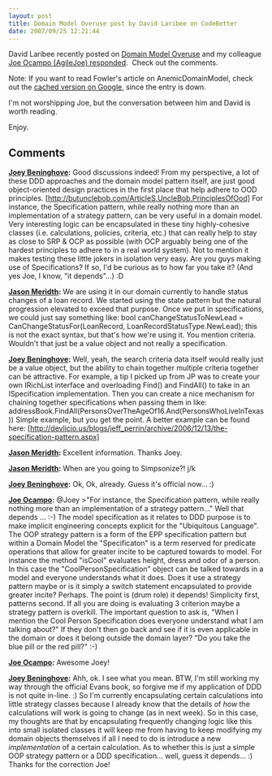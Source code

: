 ```yaml
---
layout: post
title: Domain Model Overuse post by David Laribee on CodeBetter
date: 2007/09/25 12:21:44
---
```



David Laribee recently posted on [Domain Model Overuse](http://codebetter.com/blogs/david_laribee/archive/2007/09/24/domain-model-overuse.aspx) and my colleague [Joe Ocampo (AgileJoe) responded](http://codebetter.com/blogs/david_laribee/archive/2007/09/24/domain-model-overuse.aspx#comments).  Check out the comments.

Note: If you want to read Fowler's article on AnemicDomainModel, check out the [cached version on Google](http://64.233.169.104/search?q=cache:biq9rdhXyz4J:martinfowler.com/bliki/AnemicDomainModel.html+anemic+domain+model&hl=en&client=firefox-a&gl=us&strip=1), since the entry is down.

I'm not worshipping Joe, but the conversation between him and David is worth reading.

Enjoy.

## Comments

**[Joey Beninghove](#118 "2007-09-25 16:53:16"):** Good discussions indeed! From my perspective, a lot of these DDD approaches and the domain model pattern itself, are just good object-oriented design practices in the first place that help adhere to OOD principles. [http://butunclebob.com/ArticleS.UncleBob.PrinciplesOfOod] For instance, the Specification pattern, while really nothing more than an implementation of a strategy pattern, can be very useful in a domain model. Very interesting logic can be encapsulated in these tiny highly-cohesive classes (i.e. calculations, policies, criteria, etc.) that can really help to stay as close to SRP & OCP as possible (with OCP arguably being one of the hardest principles to adhere to in a real world system). Not to mention it makes testing these little jokers in isolation very easy. Are you guys making use of Specifications? If so, I'd be curious as to how far you take it? (And yes Joe, I know, "it depends"...) :D

**[Jason Meridth](#119 "2007-09-25 17:08:12"):** We are using it in our domain currently to handle status changes of a loan record. We started using the state pattern but the natural progression elevated to exceed that purpose. Once we put in specifications, we could just say something like: bool canChangeStatusToNewLead = CanChangeStatusFor(LoanRecord, LoanRecordStatusType.NewLead); this is not the exact syntax, but that's how we're using it. You mention criteria. Wouldn't that just be a value object and not really a specification.

**[Joey Beninghove](#120 "2007-09-25 17:17:50"):** Well, yeah, the search criteria data itself would really just be a value object, but the ability to chain together multiple criteria together can be attractive. For example, a tip I picked up from JP was to create your own IRichList interface and overloading Find() and FindAll() to take in an ISpecification implementation. Then you can create a nice mechanism for chaining together specifications when passing them in like: addressBook.FindAll(PersonsOverTheAgeOf16.And(PersonsWhoLiveInTexas)) Simple example, but you get the point. A better example can be found here: [http://devlicio.us/blogs/jeff_perrin/archive/2006/12/13/the-specification-pattern.aspx]

**[Jason Meridth](#121 "2007-09-25 17:27:39"):** Excellent information. Thanks Joey.

**[Jason Meridth](#122 "2007-09-25 17:28:11"):** When are you going to Simpsonize?! j/k

**[Joey Beninghove](#123 "2007-09-25 17:52:24"):** Ok, Ok, already. Guess it's official now... :)

**[Joe Ocampo](#124 "2007-09-25 18:09:25"):** @Joey >"For instance, the Specification pattern, while really nothing more than an implementation of a strategy pattern..." Well that depends ... :-) The model specification as it relates to DDD purpose is to make implicit engineering concepts explicit for the "Ubiquitous Language". The OOP strategy pattern is a form of the EPP specification pattern but within a Domain Model the "Specificaton" is a term reserved for predicate operations that allow for greater incite to be captured towards to model. For instance the method "isCool" evaluates height, dress and odor of a person. In this case the "CoolPersonSpecification" object can be talked towards in a model and everyone understands what it does. Does it use a strategy pattern maybe or is it simply a switch statement encapsulated to provide greater incite? Perhaps. The point is (drum role) it depends! Simplicity first, patterns second. If all you are doing is evaluating 3 criterion maybe a strategy pattern is overkill. The important question to ask is, "When I mention the Cool Person Specification does everyone understand what I am talking about?" If they don't then go back and see if it is even applicable in the domain or does it belong outside the domain layer? "Do you take the blue pill or the red pill?" :-)

**[Joe Ocampo](#125 "2007-09-25 18:23:15"):** Awesome Joey!

**[Joey Beninghove](#126 "2007-09-25 18:24:24"):** Ahh, ok. I see what you mean. BTW, I'm still working my way through the official Evans book, so forgive me if my application of DDD is not quite in-line. :) So I'm currently encapsulating certain calculations into little strategy classes because I already know that the details of *how* the calculations will work is going to change (as in next week). So in this case, my thoughts are that by encapsulating frequently changing logic like this into small isolated classes it will keep me from having to keep modifying my domain objects themselves if all I need to do is introduce a new *implementation* of a certain calculation. As to whether this is just a simple OOP strategy pattern or a DDD specification... well, guess it depends... :) Thanks for the correction Joe!


